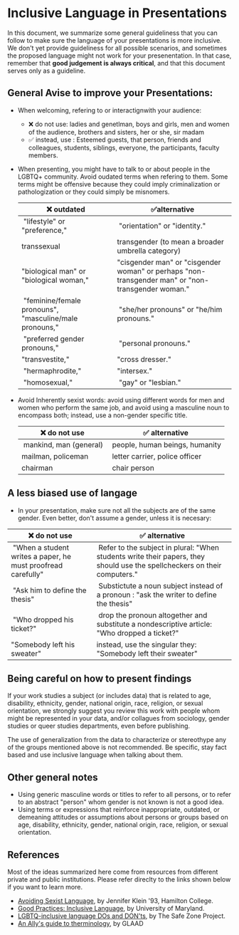 # Inclusive Language in Presentations 

In this document, we summarize some general guideliness that you can follow to make sure the language of your presentations is more inclusive. We don't yet provide guideliness for all possible scenarios, and sometimes the proposed language might not work for your presenentation. In that case, remember that **good judgement is always critical**, and that this document serves only as a guideline. 

## General Avise to improve your Presentations: 
 
* When welcoming, refering to or interactignwith your audience: 
	*  ❌ do not use: ladies and genetlman, boys and girls, men and women of the audience, brothers and sisters, her or she, sir madam
	* ✅ instead, use : Esteemed guests, that person, friends and colleagues, students, siblings, everyone, the participants, faculty members. 

* When presenting, you might have to talk to or about people in the LGBTQ+ community.  Avoid oudated terms when refering to them. Some terms might be offensive because they could imply criminalization or pathologization or they could simply be misnomers.

	| ❌ outdated    | ✅alternative |
	|-------------|-------------|
	| "lifestyle" or "preference," | "orientation" or "identity." | 
	| transsexual  |     transgender (to mean a broader umbrella category) |
	| "biological man" or "biological woman," |  "cisgender man" or "cisgender woman" or perhaps "non-transgender man" or "non-transgender woman." |
	| "feminine/female pronouns", "masculine/male pronouns,"| "she/her pronouns" or "he/him pronouns." | 
	| "preferred gender pronouns," | "personal pronouns." | 
	|"transvestite,"  |"cross dresser."  | 
	| "hermaphrodite," | "intersex." | 
	| "homosexual," | "gay" or "lesbian." | 

* Avoid Inherently sexist words:  avoid using different words for men and women who perform the same job, and avoid using a masculine noun to encompass both; instead, use a non-gender specific title.

	| ❌ do not use    | ✅ alternative |
	|-------------|-------------|
	| mankind, man (general) | people, human beings, humanity |
	| mailman, policeman | letter carrier, police officer|
	| chairman | chair person|  
		
		
## A less biased use of langage

* In your presentation, make sure not all the subjects are of the same gender. Even better, don't assume a gender, unless it is necesary: 

| ❌ do not use    | ✅ alternative |
|-------------|-------------|
| "When a student writes a paper, he must proofread carefully" | Refer to the subject in plural: "When students write their papers, they should use the spellcheckers on their computers." |
| "Ask him to define the thesis" | Substictute a noun subject instead of a pronoun : "ask the writer to define the thesis" | 
| "Who dropped his ticket?" | drop the pronoun altogether and substitute a nondescriptive article: "Who dropped a ticket?"   | 
| "Somebody left his sweater" | instead, use the singular they: "Somebody left their sweater" | 

	
## Being careful on how to present findings 

If your work studies a subject (or includes data) that is related to age, disability, ethnicity, gender, national origin, race, religion, or sexual orientation, we strongly suggest you review this work with people whom might be represented in your data, and/or collagues from sociology, gender studies or queer studies departments, even before publishing. 

The use of generalization from the data to characterize or stereothype any of the groups mentioned above is not recommended. Be specific, stay fact based and use inclusive language when talking about them. 

## Other general notes 

* Using generic masculine words or titles to refer to all persons, or to refer to an abstract "person" whom gender is not known is not a good idea.  
* Using terms or expressions that reinforce inappropriate, outdated, or demeaning attitudes or assumptions about persons or groups based on age, disability, ethnicity, gender, national origin, race, religion, or sexual orientation.

## References 

Most of the ideas summarized here come from resources from different private and public institutions. Please refer direclty to the links shown below if you want to learn more.   

* [Avoiding Sexist Language](https://www.hamilton.edu/documents/Avoiding_Sexist_Language%20PDF.pdf), by Jennifer Klein '93, Hamilton College.
* [Good Practices: Inclusive Language](https://lgbt.umd.edu/good-practices-inclusive-language), by University of Maryland. 
* [LGBTQ-inclusive language DOs and DON'ts](https://thesafezoneproject.com/wp-content/uploads/2017/07/SZP-Language-DO-DONT-Handout.pdf), by The Safe Zone Project.
* [An Ally's guide to therminology](http://www.glaad.org/sites/default/files/allys-guide-to-terminology_1.pdf), by GLAAD




